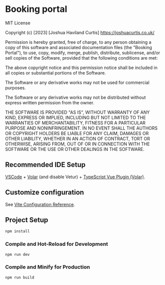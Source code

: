 # Booking portal

MIT License

Copyright (c) [2023] [Joshua Haviland Curtis] https://joshuacurtis.co.uk/

Permission is hereby granted, free of charge, to any person obtaining a copy of this software and associated documentation files (the "Booking Portal"), to use, copy, modify, merge, publish, distribute, sublicense, and/or sell copies of the Software, provided that the following conditions are met:

The above copyright notice and this permission notice shall be included in all copies or substantial portions of the Software.

The Software or any derivative works may not be used for commercial purposes.

The Software or any derivative works may not be distributed without express written permission from the owner.

THE SOFTWARE IS PROVIDED "AS IS", WITHOUT WARRANTY OF ANY KIND, EXPRESS OR IMPLIED, INCLUDING BUT NOT LIMITED TO THE WARRANTIES OF MERCHANTABILITY, FITNESS FOR A PARTICULAR PURPOSE AND NONINFRINGEMENT. IN NO EVENT SHALL THE AUTHORS OR COPYRIGHT HOLDERS BE LIABLE FOR ANY CLAIM, DAMAGES OR OTHER LIABILITY, WHETHER IN AN ACTION OF CONTRACT, TORT OR OTHERWISE, ARISING FROM, OUT OF OR IN CONNECTION WITH THE SOFTWARE OR THE USE OR OTHER DEALINGS IN THE SOFTWARE.


## Recommended IDE Setup

[VSCode](https://code.visualstudio.com/) + [Volar](https://marketplace.visualstudio.com/items?itemName=Vue.volar) (and disable Vetur) + [TypeScript Vue Plugin (Volar)](https://marketplace.visualstudio.com/items?itemName=Vue.vscode-typescript-vue-plugin).

## Customize configuration

See [Vite Configuration Reference](https://vitejs.dev/config/).

## Project Setup

```sh
npm install
```

### Compile and Hot-Reload for Development

```sh
npm run dev
```

### Compile and Minify for Production

```sh
npm run build
```
